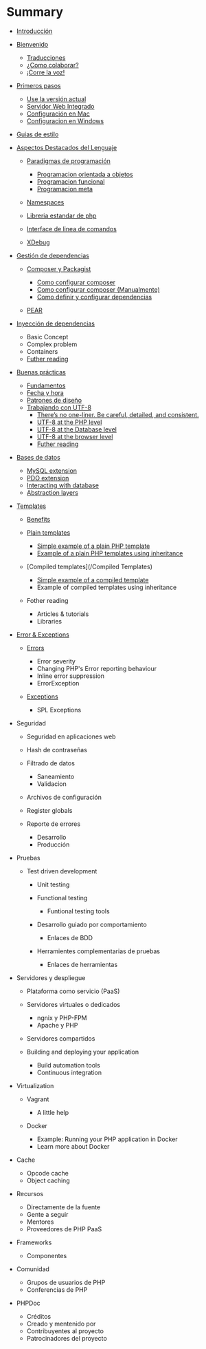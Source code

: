 # Summary

* [Introducción](README.md)
* [Bienvenido](bienvenido.md)
  * [Traducciones](traducciones.md)
  * [¿Como colaborar?](¿como-colaborar.md)
  * [¡Corre la voz!](¡corre-la-voz.md)

* [Primeros pasos](primeros-pasos.md)
  * [Use la versión actual](use-la-versión-actual.md)
  * [Servidor Web Integrado](servidor-web-integrado.md)
  * [Configuración en Mac](configuración-en-mac.md)
  * [Configuracion en Windows](configuracion-en-windows.md)

* [Guias de estilo](guias-de-estilo.md)
* [Aspectos Destacados del Lenguaje](aspectos-destacados-del-lenguaje.md)
  * [Paradigmas de programación](paradigmas-de-programación.md)
    * [Programacion orientada a objetos](programacion-orientada-a-objetos.md)
    * [Programacion funcional](programacion-funcional.md)
    * [Programacion meta](programacion-meta.md)

  * [Namespaces](namespaces.md)
  * [Libreria estandar de php](libreria-estandar-de-php.md)
  * [Interface de linea de comandos](interface-de-linea-de-comandos.md)
  * [XDebug](xdebug.md)

* [Gestión de dependencias](gestion-de-dependencias.md)
  * [Composer y Packagist](composer-y-packagist.md)
    * [Como configurar composer](como-configurar-composer.md)
    * [Como configurar composer \(Manualmente\)](como-configurar-composer-manualmente.md)
    * [Como definir y configurar dependencias](como-definir-y-configurar-dependencias.md)

  * [PEAR](pear.md)

* [Inyección de dependencias](inyección-de-dependencias.md)
  * Basic Concept
  * Complex problem
  * Containers
  * [Futher reading](futher-reading.md)

* [Buenas prácticas](buenas-practicas.md)
  * [Fundamentos](fundamentos.md)
  * [Fecha y hora](fecha-y-hora.md)
  * [Patrones de diseño](patrones-de-diseño.md)
  * [Trabajando con UTF-8](trabajando-con-utf-8.md)
    * [There’s no one-liner. Be careful, detailed, and consistent.](theres-no-one-liner-be-careful-detailed-and-consistent.md)
    * [UTF-8 at the PHP level](utf-8-at-the-php-level.md)
    * [UTF-8 at the Database level](utf-8-at-the-database-level.md)
    * [UTF-8 at the browser level](utf-8-at-the-browser-level.md)
    * [Futher reading](futher-reading.md)


* [Bases de datos](bases-de-datos.md)
  * [MySQL extension](mysql-extension.md)
  * [PDO extension](pdo-extension.md)
  * [Interacting with database](interacting-with-database.md)
  * [Abstraction layers](abstraction-layers.md)

* [Templates](templates.md)
  * [Benefits](benefits.md)
  * [Plain templates](plain-templates.md)
    * [Simple example of a plain PHP template](simple-example-of-a-plain-php-template.md)
    * [Example of a plain PHP templates using inheritance](example-of-a-plain-php-templates-using-inheritance.md)

  * [Compiled templates](/Compiled Templates)
    * [Simple example of a compiled template](simple-example-of-a-compiled-template.md)
    * Example of compiled templates using inheritance

  * Fother reading
    * Articles & tutorials
    * Libraries


* [Error & Exceptions](error--exceptions.md)
  * [Errors](errors.md)
    * Error severity
    * Changing PHP's Error reporting behaviour
    * Inline error suppression
    * ErrorException

  * [Exceptions](exceptions.md)
    * SPL Exceptions


* Seguridad
  * Seguridad en aplicaciones web
  * Hash de contraseñas
  * Filtrado de datos
    * Saneamiento
    * Validacion

  * Archivos de configuración
  * Register globals
  * Reporte de errores
    * Desarrollo
    * Producción


* Pruebas
  * Test driven development
    * Unit testing
    * Functional testing
      * Funtional testing tools

    * Desarrollo guiado por comportamiento
      * Enlaces de BDD

    * Herramientes complementarias de pruebas
      * Enlaces de herramientas



* Servidores y despliegue
  * Plataforma como servicio \(PaaS\)
  * Servidores virtuales o dedicados
    * ngnix y PHP-FPM
    * Apache y PHP

  * Servidores compartidos
  * Building and deploying your application
    * Build automation tools
    * Continuous integration


* Virtualization
  * Vagrant
    * A little help

  * Docker
    * Example: Running your PHP application in Docker
    * Learn more about Docker


* Cache
  * Opcode cache
  * Object caching

* Recursos
  * Directamente de la fuente
  * Gente a seguir
  * Mentores
  * Proveedores de PHP PaaS

* Frameworks
  * Componentes

* Comunidad
  * Grupos de usuarios de PHP
  * Conferencias de PHP

* PHPDoc
  * Créditos
  * Creado y mentenido por
  * Contribuyentes al proyecto
  * Patrocinadores del proyecto


